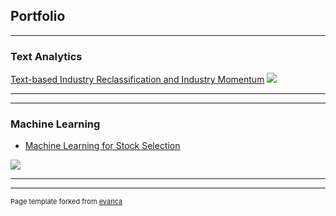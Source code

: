## Portfolio

---

### Text Analytics 

[Text-based Industry Reclassification and Industry Momentum](/sample_page)
<img src="images/dummy_thumbnail.jpg?raw=true"/>

---


---

### Machine Learning

- [Machine Learning for Stock Selection](/sample_page)
<img src="images/dummy_thumbnail.jpg?raw=true"/>

---




---
<p style="font-size:11px">Page template forked from <a href="https://github.com/evanca/quick-portfolio">evanca</a></p>
<!-- Remove above link if you don't want to attibute -->
